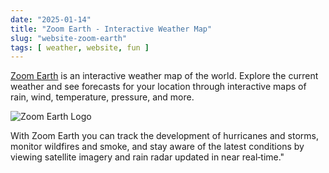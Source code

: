```yaml
---
date: "2025-01-14"
title: "Zoom Earth - Interactive Weather Map"
slug: "website-zoom-earth"
tags: [ weather, website, fun ]
---
```




[Zoom Earth][1] is an interactive weather map of the world. Explore the current weather and see forecasts for your location through interactive maps of rain, wind, temperature, pressure, and more.

![Zoom Earth Logo][2]

With Zoom Earth you can track the development of hurricanes and storms, monitor wildfires and smoke, and stay aware of the latest conditions by viewing satellite imagery and rain radar updated in near real‑time."



   [1]: https://zoom.earth/
   [2]: https://zoom.earth/assets/images/storms/2048/2022/01b.2.jpg
